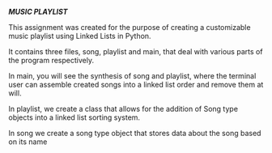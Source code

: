 ***MUSIC PLAYLIST***

This assignment was created for the purpose of creating a customizable music playlist using Linked Lists in Python.

It contains three files, song, playlist and main, that deal with various parts of the program respectively.

In main, you will see the synthesis of song and playlist, where the terminal user can assemble created songs into a linked list order and remove them at will.

In playlist, we create a class that allows for the addition of Song type objects into a linked list sorting system.

In song we create a song type object that stores data about the song based on its name